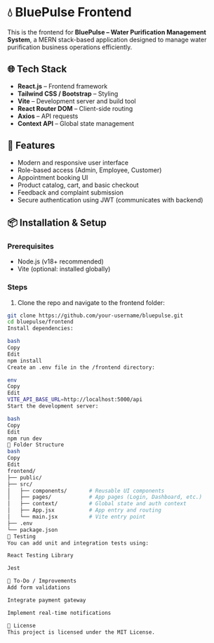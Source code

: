 
# 💧 BluePulse Frontend

This is the frontend for **BluePulse – Water Purification Management System**, a MERN stack-based application designed to manage water purification business operations efficiently.

## 🌐 Tech Stack

- **React.js** – Frontend framework
- **Tailwind CSS / Bootstrap** – Styling
- **Vite** – Development server and build tool
- **React Router DOM** – Client-side routing
- **Axios** – API requests
- **Context API** – Global state management

## 🚀 Features

- Modern and responsive user interface
- Role-based access (Admin, Employee, Customer)
- Appointment booking UI
- Product catalog, cart, and basic checkout
- Feedback and complaint submission
- Secure authentication using JWT (communicates with backend)

## 📦 Installation & Setup

### Prerequisites

- Node.js (v18+ recommended)
- Vite (optional: installed globally)

### Steps

1. Clone the repo and navigate to the frontend folder:

```bash
git clone https://github.com/your-username/bluepulse.git
cd bluepulse/frontend
Install dependencies:

bash
Copy
Edit
npm install
Create an .env file in the /frontend directory:

env
Copy
Edit
VITE_API_BASE_URL=http://localhost:5000/api
Start the development server:

bash
Copy
Edit
npm run dev
📁 Folder Structure
bash
Copy
Edit
frontend/
├── public/
├── src/
│   ├── components/       # Reusable UI components
│   ├── pages/            # App pages (Login, Dashboard, etc.)
│   ├── context/          # Global state and auth context
│   ├── App.jsx           # App entry and routing
│   └── main.jsx          # Vite entry point
├── .env
└── package.json
🧪 Testing
You can add unit and integration tests using:

React Testing Library

Jest

📌 To-Do / Improvements
Add form validations

Integrate payment gateway

Implement real-time notifications

📄 License
This project is licensed under the MIT License.
